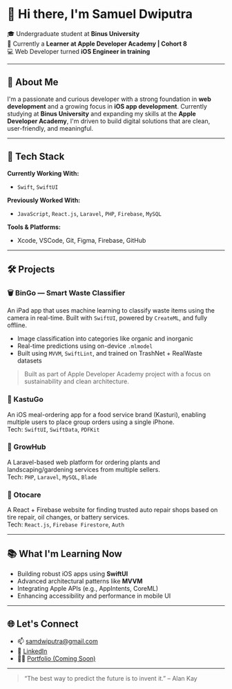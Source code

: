 # 👋 Hi there, I'm Samuel Dwiputra

🎓 Undergraduate student at **Binus University**  
🍏 Currently a **Learner at Apple Developer Academy | Cohort 8**  
💻 Web Developer turned **iOS Engineer in training**  

---

## 🚀 About Me

I'm a passionate and curious developer with a strong foundation in **web development** and a growing focus in **iOS app development**. Currently studying at **Binus University** and expanding my skills at the **Apple Developer Academy**, I'm driven to build digital solutions that are clean, user-friendly, and meaningful.

---

## 🧰 Tech Stack

**Currently Working With:**
- `Swift`, `SwiftUI`
  
**Previously Worked With:**
- `JavaScript`, `React.js`, `Laravel`, `PHP`, `Firebase`, `MySQL`

**Tools & Platforms:**
- Xcode, VSCode, Git, Figma, Firebase, GitHub

---

## 🛠 Projects

### 🗑️ BinGo — Smart Waste Classifier  
An iPad app that uses machine learning to classify waste items using the camera in real-time. Built with `SwiftUI`, powered by `CreateML`, and fully offline.  
- Image classification into categories like organic and inorganic  
- Real-time predictions using on-device `.mlmodel`  
- Built using `MVVM`, `SwiftLint`, and trained on TrashNet + RealWaste datasets  
> Built as part of Apple Developer Academy project with a focus on sustainability and clean architecture.

### 🍱 KastuGo  
An iOS meal-ordering app for a food service brand (Kasturi), enabling multiple users to place group orders using a single iPhone.  
Tech: `SwiftUI`, `SwiftData`, `PDFKit`

### 🌿 GrowHub  
A Laravel-based web platform for ordering plants and landscaping/gardening services from multiple sellers.  
Tech: `PHP`, `Laravel`, `MySQL`, `Blade`

### 🔧 Otocare  
A React + Firebase website for finding trusted auto repair shops based on tire repair, oil changes, or battery services.  
Tech: `React.js`, `Firebase Firestore`, `Auth`


---

## 📚 What I'm Learning Now

- Building robust iOS apps using **SwiftUI**
- Advanced architectural patterns like **MVVM**
- Integrating Apple APIs (e.g., AppIntents, CoreML)
- Enhancing accessibility and performance in mobile UI

---

## 🌐 Let's Connect

- 📫 [samdwiputra@gmail.com](mailto:samdwiputra@gmail.com)  
- 🔗 [LinkedIn](https://www.linkedin.com/in/samueldwiputra)  
- 🧑‍💻 [Portfolio (Coming Soon)](https://your-portfolio-url.com)

---

> “The best way to predict the future is to invent it.” – Alan Kay
